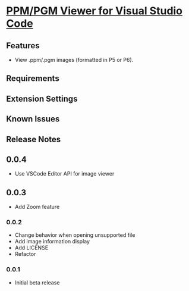 # [PPM/PGM Viewer for Visual Studio Code](https://marketplace.visualstudio.com/items?itemName=ngtystr.ppm-pgm-viewer-for-vscode)

## Features

- View .ppm/.pgm images (formatted in P5 or P6).

## Requirements

## Extension Settings

## Known Issues

## Release Notes

## 0.0.4

- Use VSCode Editor API for image viewer

## 0.0.3

- Add Zoom feature

### 0.0.2

- Change behavior when opening unsupported file
- Add image information display
- Add LICENSE
- Refactor

### 0.0.1

- Initial beta release
